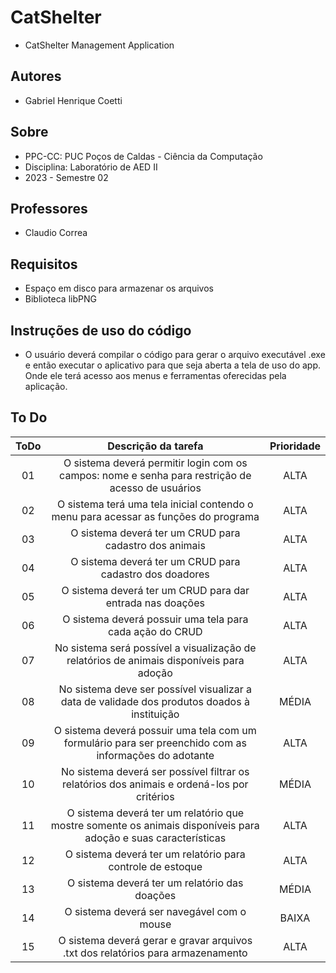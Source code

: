 # CatShelter

- CatShelter Management Application

## Autores

- Gabriel Henrique Coetti

## Sobre

- PPC-CC: PUC Poços de Caldas - Ciência da Computação
- Disciplina: Laboratório de AED II
- 2023 - Semestre 02

## Professores

- Claudio Correa

## Requisitos

- Espaço em disco para armazenar os arquivos
- Biblioteca libPNG

## Instruções de uso do código

- O usuário deverá compilar o código para gerar o arquivo executável .exe e então executar o aplicativo para que seja aberta a tela de uso do app. Onde ele terá acesso aos menus e ferramentas oferecidas pela aplicação.

## To Do

| ToDo | Descrição da tarefa | Prioridade |
|:-----:|:------------------:|:----------:|
| 01 | O sistema deverá permitir login com os campos: nome e senha para restrição de acesso de usuários | ALTA |
| 02 | O sistema terá uma tela inicial contendo o menu para acessar as funções do programa | ALTA |
| 03 | O sistema deverá ter um CRUD para cadastro dos animais | ALTA |
| 04 | O sistema deverá ter um CRUD para cadastro dos doadores | ALTA |
| 05 | O sistema deverá ter um CRUD para dar entrada nas doações | ALTA |
| 06 | O sistema deverá possuir uma tela para cada ação do CRUD | ALTA |
| 07 | No sistema será possível a visualização de relatórios de animais disponíveis para adoção | ALTA |
| 08 | No sistema deve ser possível visualizar a data de validade dos produtos doados à instituição | MÉDIA |
| 09 | O sistema deverá possuir uma tela com um formulário para ser preenchido com as informações do adotante | ALTA |
| 10 | No sistema deverá ser possível filtrar os relatórios dos animais e ordená-los por critérios | MÉDIA |
| 11 | O sistema deverá ter um relatório que mostre somente os animais disponíveis para adoção e suas características | ALTA |
| 12 | O sistema deverá ter um relatório para controle de estoque | ALTA |
| 13 | O sistema deverá ter um relatório das doações | MÉDIA |
| 14 | O sistema deverá ser navegável com o mouse | BAIXA |
| 15 | O sistema deverá gerar e gravar arquivos .txt dos relatórios para armazenamento | ALTA |
